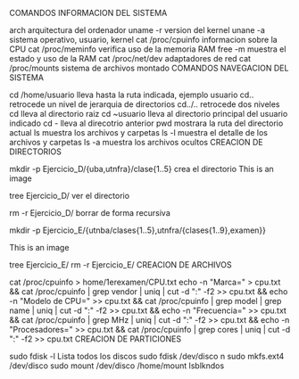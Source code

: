 
COMANDOS INFORMACION DEL SISTEMA

arch arquitectura del ordenador
uname -r version del kernel
unane -a sistema operativo, usuario, kernel
cat /proc/cpuinfo informacion sobre la CPU
cat /proc/meminfo verifica uso de la memoria RAM
free -m muestra el estado y uso de la RAM
cat /proc/net/dev adaptadores de red
cat /proc/mounts sistema de archivos montado
COMANDOS NAVEGACION DEL SISTEMA

cd /home/usuario lleva hasta la ruta indicada, ejemplo usuario
cd.. retrocede un nivel de jerarquia de directorios
cd../.. retrocede dos niveles
cd lleva al directorio raiz
cd ~usuario lleva al directorio principal del usuario indicado
cd - lleva al direcotrio anterior
pwd mostrara la ruta del directorio actual
ls muestra los archivos y carpetas
ls -l muestra el detalle de los archivos y carpetas
ls -a muestra los archivos ocultos
CREACION DE DIRECTORIOS

mkdir -p Ejercicio_D/{uba,utnfra}/clase{1..5} crea el directorio
This is an image

tree Ejercicio_D/ ver el directorio

rm -r Ejercicio_D/ borrar de forma recursiva

mkdir -p Ejercicio_E/{utnba/clases{1..5},utnfra/{clases{1..9},examen}}

This is an image

tree Ejercicio_E/
rm -r Ejercicio_E/
CREACION DE ARCHIVOS

cat /proc/cpuinfo > home/1erexamen/CPU.txt
echo -n "Marca=" > cpu.txt && cat /proc/cpuinfo | grep vendor | uniq | cut -d ":" -f2 >> cpu.txt && echo -n "Modelo de CPU=" >> cpu.txt && cat /proc/cpuinfo | grep model | grep name | uniq | cut -d ":" -f2 >> cpu.txt && echo -n "Frecuencia=" >> cpu.txt && cat /proc/cpuinfo | grep MHz | uniq | cut -d ":" -f2 >> cpu.txt && echo -n "Procesadores=" >> cpu.txt && cat /proc/cpuinfo | grep cores | uniq | cut -d ":" -f2 >> cpu.txt
CREACION DE PARTICIONES

sudo fdisk -l Lista todos los discos
sudo fdisk /dev/disco
n
sudo mkfs.ext4 /dev/disco
sudo mount /dev/disco /home/mount
lsblkndos
